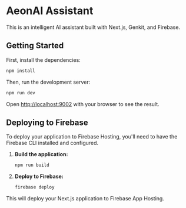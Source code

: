 # AeonAI Assistant

This is an intelligent AI assistant built with Next.js, Genkit, and Firebase.

## Getting Started

First, install the dependencies:

```bash
npm install
```

Then, run the development server:

```bash
npm run dev
```

Open [http://localhost:9002](http://localhost:9002) with your browser to see the result.

## Deploying to Firebase

To deploy your application to Firebase Hosting, you'll need to have the Firebase CLI installed and configured.

1.  **Build the application:**
    ```bash
    npm run build
    ```

2.  **Deploy to Firebase:**
    ```bash
    firebase deploy
    ```

This will deploy your Next.js application to Firebase App Hosting.
